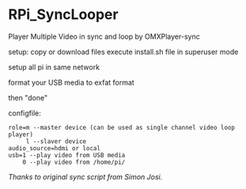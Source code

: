 # RPi_SyncLooper
Player Multiple Video in sync and loop by OMXPlayer-sync 

  setup:
  copy or download files
  execute install.sh file in superuser mode
  
  setup all pi in same network
  
  format your USB media to exfat format
  
  then "done"
  
  configfile:
  
    role=m --master device (can be used as single channel video loop player)
         l --slaver device
    audio_source=hdmi or local
    usb=1 --play video from USB media
        0 --play video from /home/pi/
        
        
*Thanks to original sync script from Simon Josi.*
